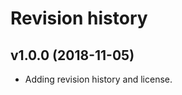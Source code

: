 Revision history
===================

v1.0.0 (2018-11-05)
--------------------

* Adding revision history and license.
